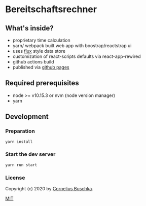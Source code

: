 # Bereitschaftsrechner

## What's inside?
* proprietary time calculation
* yarn/ webpack built web app with boostrap/reactstrap ui
* uses [flux](https://www.npmjs.com/package/@cbuschka/flux) style data store
* customization of react-scripts defaults via react-app-rewired
* github actions build
* published via [github pages](https://cbuschka.github.io/bereitschaftsrechner/)

## Required prerequisites
* node >= v10.15.3 or nvm (node version manager)
* yarn

## Development

### Preparation
```
yarn install
```

### Start the dev server
```
yarn run start
```

### License
Copyright (c) 2020 by [Cornelius Buschka](https://github.com/cbuschka).

[MIT](./license.txt)
